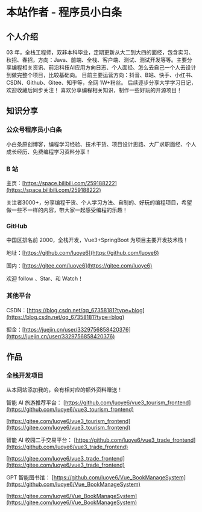 # 本站作者 - 程序员小白条

## 个人介绍

03 年，全栈工程师，双非本科毕业，定期更新从大二到大四的面经，包含实习、秋招、春招，方向：Java、前端、全栈、客户端、测试、测试开发等等。主要分享编程相关资讯、前沿科技AI应用方向日志、个人面经、怎么去自己一个人去设计到做完整个项目，比较基础向。
目前主要运营方向：抖音、B站、快手、小红书、CSDN、Github、Gitee、知乎等，全网 1W+粉丝。
后续逐步分享大学学习日记，欢迎收藏后同步关注！
喜欢分享编程相关知识，制作一些好玩的开源项目！







## 知识分享

### 公众号程序员小白条

小白条原创博客，编程学习经验、技术干货、项目设计思路、大厂求职面经、个人成长经历、免费编程学习资料分享！








### B 站

主页：[https://space.bilibili.com/259188222](https://space.bilibili.com/259188222)

关注者3000+，分享编程干货、个人学习方法、自制的、好玩的编程项目，希望做一些不一样的内容，带大家一起感受编程的乐趣！



### GitHub

中国区排名前 2000，全栈开发，Vue3+SpringBoot 为项目主要开发技术栈！

地址：[https://github.com/luoye6](https://github.com/luoye6) 

国内：[https://gitee.com/luoye6](https://gitee.com/luoye6)

欢迎 follow 、Star、和 Watch！



### 其他平台



CSDN：[https://blog.csdn.net/qq_67358181?type=blog](https://blog.csdn.net/qq_67358181?type=blog)

掘金：[https://juejin.cn/user/3329756858420376](https://juejin.cn/user/3329756858420376)





## 作品

### 全栈开发项目

从本网站添加我的，会有相对应的额外资料赠送！

智能 AI 旅游推荐平台：
[https://github.com/luoye6/vue3_tourism_frontend](https://github.com/luoye6/vue3_tourism_frontend)

[https://gitee.com/luoye6/vue3_tourism_frontend](https://gitee.com/luoye6/vue3_tourism_frontend)


智能 AI 校园二手交易平台：
[https://github.com/luoye6/vue3_trade_frontend](https://github.com/luoye6/vue3_trade_frontend)

[https://gitee.com/luoye6/vue3_trade_frontend](https://gitee.com/luoye6/vue3_trade_frontend)




GPT 智能图书馆：
[https://github.com/luoye6/Vue_BookManageSystem](https://github.com/luoye6/Vue_BookManageSystem)

[https://gitee.com/luoye6/Vue_BookManageSystem](https://gitee.com/luoye6/Vue_BookManageSystem)











